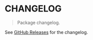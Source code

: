 # CHANGELOG

> Package changelog.

See [GitHub Releases](https://github.com/stdlib-js/assert-is-arraybuffer-view/releases) for the changelog.